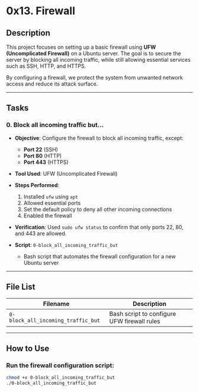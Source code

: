 # 0x13. Firewall

## Description

This project focuses on setting up a basic firewall using **UFW (Uncomplicated Firewall)** on a Ubuntu server. The goal is to secure the server by blocking all incoming traffic, while still allowing essential services such as SSH, HTTP, and HTTPS.

By configuring a firewall, we protect the system from unwanted network access and reduce its attack surface.

---

## Tasks

### 0. Block all incoming traffic but...

- **Objective**: Configure the firewall to block all incoming traffic, except:
  - **Port 22** (SSH)
  - **Port 80** (HTTP)
  - **Port 443** (HTTPS)

- **Tool Used**: UFW (Uncomplicated Firewall)

- **Steps Performed**:
  1. Installed `ufw` using `apt`
  2. Allowed essential ports
  3. Set the default policy to deny all other incoming connections
  4. Enabled the firewall

- **Verification**: Used `sudo ufw status` to confirm that only ports 22, 80, and 443 are allowed.

- **Script**: `0-block_all_incoming_traffic_but`
  - Bash script that automates the firewall configuration for a new Ubuntu server

---

## File List

| Filename                         | Description                                              |
|----------------------------------|----------------------------------------------------------|
| `0-block_all_incoming_traffic_but` | Bash script to configure UFW firewall rules             |

---

## How to Use

### Run the firewall configuration script:

```bash
chmod +x 0-block_all_incoming_traffic_but
./0-block_all_incoming_traffic_but
